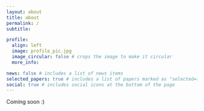 ```yaml
---
layout: about
title: about
permalink: /
subtitle: 

profile:
  align: left
  image: profile_pic.jpg
  image_circular: false # crops the image to make it circular
  more_info:

news: false # includes a list of news items
selected_papers: true # includes a list of papers marked as "selected={true}"
social: true # includes social icons at the bottom of the page
---
```


Coming soon :)

